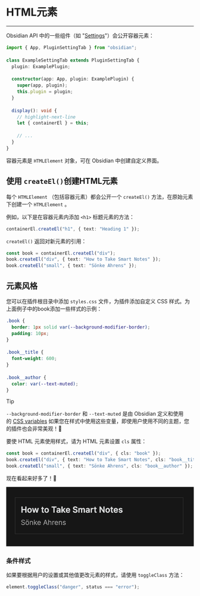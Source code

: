<!--
 * @Author: Raistlind johnd0712@gmail.com
 * @Date: 2024-01-18 10:18:00
 * @LastEditors: Raistlind
 * @LastEditTime: 2024-01-18 10:18:00
 * @Description: 
-->

# HTML元素
---
Obsidian API 中的一些组件（如 "[Settings](https://docs.obsidian.md/Plugins/User+interface/Settings)"）会公开容器元素：

```ts
import { App, PluginSettingTab } from "obsidian";

class ExampleSettingTab extends PluginSettingTab {
  plugin: ExamplePlugin;

  constructor(app: App, plugin: ExamplePlugin) {
    super(app, plugin);
    this.plugin = plugin;
  }

  display(): void {
    // highlight-next-line
    let { containerEl } = this;

    // ...
  }
}
```

容器元素是 `HTMLElement` 对象，可在 Obsidian 中创建自定义界面。

## 使用 `createEl()`创建HTML元素

每个 `HTMLElement` （包括容器元素）都会公开一个 `createEl()` 方法，在原始元素下创建一个 `HTMLElement` 。

例如，以下是在容器元素内添加 `<h1>` 标题元素的方法：

```ts
containerEl.createEl("h1", { text: "Heading 1" });
```

`createEl()` 返回对新元素的引用：

```ts
const book = containerEl.createEl("div");
book.createEl("div", { text: "How to Take Smart Notes" });
book.createEl("small", { text: "Sönke Ahrens" });
```

## 元素风格

您可以在插件根目录中添加 `styles.css` 文件，为插件添加自定义 CSS 样式。为上面例子中的book添加一些样式的示例：

```css
.book {
  border: 1px solid var(--background-modifier-border);
  padding: 10px;
}

.book__title {
  font-weight: 600;
}

.book__author {
  color: var(--text-muted);
}
```

> [!TIP] 
> 
`--background-modifier-border` 和 `--text-muted` 是由 Obsidian 定义和使用的 [CSS variables](https://developer.mozilla.org/en-US/docs/Web/CSS/Using_CSS_custom_properties) 如果您在样式中使用这些变量，即使用户使用不同的主题，您的插件也会非常美观！🌈  


要使 HTML 元素使用样式，请为 HTML 元素设置 `cls` 属性：

```ts
const book = containerEl.createEl("div", { cls: "book" });
book.createEl("div", { text: "How to Take Smart Notes", cls: "book__title" });
book.createEl("small", { text: "Sönke Ahrens", cls: "book__author" });
```

现在看起来好多了！🎉

![](../../../public/images/HTML元素.png)

### 条件样式

如果要根据用户的设置或其他值更改元素的样式，请使用 `toggleClass` 方法：

```ts
element.toggleClass("danger", status === "error");
```

